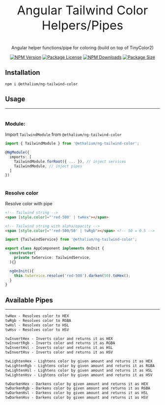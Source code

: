 <p align="center" style="font-size: 40px;">Angular Tailwind Color Helpers/Pipes</p>

<p align="center">Angular helper functions/pipe for coloring (build on top of TinyColor2)</p>
<p align="center">
    <a href="https://www.npmjs.com/package/@ethalium/ng-tailwind-color" target="_blank"><img src="https://img.shields.io/npm/v/@ethalium/ng-tailwind-color.svg" alt="NPM Version" /></a>
    <a href="https://www.npmjs.com/package/@ethalium/ng-tailwind-color" target="_blank"><img src="https://img.shields.io/npm/l/@ethalium/ng-tailwind-color.svg" alt="Package License" /></a>
    <a href="https://www.npmjs.com/package/@ethalium/ng-tailwind-color" target="_blank"><img src="https://img.shields.io/npm/dm/@ethalium/ng-tailwind-color.svg" alt="NPM Downloads" /></a>
    <a href="https://www.npmjs.com/package/@ethalium/ng-tailwind-color" target="_blank"><img src="https://img.shields.io/bundlephobia/min/@ethalium/ng-tailwind-color?label=size" alt="Package Size" /></a>
</p>

## Installation
`npm i @ethalium/ng-tailwind-color`

## Usage

---

#
### Module:
Import `TailwindModule` from `@ethalium/ng-tailwind-color`

```typescript
import { TailwindModule } from '@ethalium/ng-tailwind-color';

@NgModule({
  imports: [
    TailwindModule.forRoot({ ... }), // inject services
    TailwindModule, // inject pipes
  ]
})
```
#
### Resolve color
Resolve color with pipe
```html
<!-- Tailwind string -->
<span [style.color]="'red-500' | twHex"></span>

<!-- Tailwind string with alpha/opacity -->
<span [style.color]="'red-500/50' | twRgb"></span> <!-- 50 = 0.5 -->
```

```typescript
import {TailwindService} from '@ethalium/ng-tailwind-color';

export class AppComponent implements OnInit {
  constructor(
    private twService: TailwindService,
  ){}

  ngOnInit(){
    this.twService.resolve('red-500').darken(50).toHex();
  }
}

```

## Available Pipes

---
```html
twHex - Resolves color to HEX
twRgb - Resolves color to RGBA
twHsl - Resolves color to HSL
twHsv - Resolves color to HSV

twInvertHex - Inverts color and returns it as HEX
twInvertRgb - Inverts color and returns it as RGBA
twInvertHsl - Inverts color and returns it as HSL
twInvertHsv - Inverts color and returns it as HSV

twLightenHex - Lightens color by given amount and returns it as HEX
twLightenRgb - Lightens color by given amount and returns it as RGBA
twLightenHsl - Lightens color by given amount and returns it as HSL
twLightenHsv - Lightens color by given amount and returns it as HSV

twDarkenHex - Darkens color by given amount and returns it as HEX
twDarkenRgb - Darkens color by given amount and returns it as RGBA
twDarkenHsl - Darkens color by given amount and returns it as HSL
twDarkenHsv - Darkens color by given amount and returns it as HSV
```
